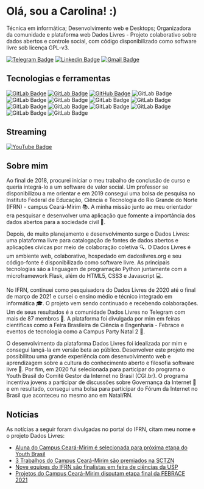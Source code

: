 # Olá, sou a Carolina! :)

Técnica em informática; Desenvolvimento web e Desktops; Organizadora da comunidade e plataforma web Dados Livres - Projeto colaborativo sobre dados abertos e controle social, com código dísponibilizado como software livre sob licença GPL-v3.

[![Telegram Badge](https://img.shields.io/badge/-carols0-2CA5E0?style=for-the-badge&logo=telegram&logoColor=white&link=https://t.me/carols0)](https://t.me/carols0)
[![Linkedin Badge](https://img.shields.io/badge/-mariacarolinass-blue?style=flat-square&logo=Linkedin&logoColor=white&link=https://www.linkedin.com/in/maria-carolinass/)](https://www.linkedin.com/in/maria-carolinass/)
[![Gmail Badge](https://img.shields.io/badge/-m.carolina.soares1@gmail.com-c14438?style=flat-square&logo=Gmail&logoColor=white&link=mailto:m.carolina.soares1@gmail.com)](mailto:m.carolina.soares1@gmail.com)

## Tecnologias e ferramentas 

[![GitLab Badge](https://img.shields.io/badge/-mariacarolinass-330F63?style=for-the-badge&logo=gitlab&logoColor=white&link=https://gitlab.com/mariacarolinass)](https://gitlab.com/mariacarolinass)
[![GitLab Badge](https://img.shields.io/badge/-dadoslivres-330F63?style=for-the-badge&logo=gitlab&logoColor=white&link=https://gitlab.com/dados-livres/dados-livres)](https://gitlab.com/dados-livres/dados-livres)
[![GitHub Badge](https://img.shields.io/badge/mariacarolinass-100000?style=for-the-badge&logo=github&logoColor=white&link=https://github.com/mariacarolinass)](https://github.com/mariacarolinass)
![GitLab Badge](https://img.shields.io/badge/Python-14354C?style=for-the-badge&logo=python&logoColor=white)
![GitLab Badge](https://img.shields.io/badge/HTML5-E34F26?style=for-the-badge&logo=html5&logoColor=white)
![GitLab Badge](https://img.shields.io/badge/CSS3-1572B6?style=for-the-badge&logo=css3&logoColor=white)
![GitLab Badge](https://img.shields.io/badge/JavaScript-323330?style=for-the-badge&logo=javascript&logoColor=F7DF1E)
![GitLab Badge](https://img.shields.io/badge/Java-ED8B00?style=for-the-badge&logo=java&logoColor=white)
![GitLab Badge](https://img.shields.io/badge/Markdown-000000?style=for-the-badge&logo=markdown&logoColor=white)
![GitLab Badge](https://img.shields.io/badge/Bootstrap-563D7C?style=for-the-badge&logo=bootstrap&logoColor=white)
![GitLab Badge](https://img.shields.io/badge/Flask-000000?style=for-the-badge&logo=flask&logoColor=white)
![GitLab Badge](https://img.shields.io/badge/MySQL-00000F?style=for-the-badge&logo=mysql&logoColor=white)
![GitLab Badge](https://img.shields.io/badge/SQLite-07405E?style=for-the-badge&logo=sqlite&logoColor=white)
![GitLab Badge](https://img.shields.io/badge/Git-F05032?style=for-the-badge&logo=git&logoColor=white)

## Streaming

[![YouTube Badge](https://img.shields.io/badge/-carolinasoares-FF0000?style=for-the-badge&logo=youtube&logoColor=white&link=https://www.youtube.com/channel/UCt9RvViwysLrjLGmwYEem2g)](https://www.youtube.com/channel/UCt9RvViwysLrjLGmwYEem2g)

## Sobre mim

Ao final de 2018, procurei iniciar o meu trabalho de conclusão de curso e queria integrá-lo a um software de valor social. Um professor se disponibilizou a me orientar e em 2019 consegui uma bolsa de pesquisa no Instituto Federal de Educação, Ciência e Tecnologia do Rio Grande do Norte (IFRN) - campus Ceará-Mirim :books:. A minha missão junto ao meu orientador era pesquisar e desenvolver uma aplicação que fomente a importância dos dados abertos para a sociedade civil :dart:.

Depois, de muito planejamento e desenvolvimento surge o Dados Livres: uma plataforma livre para catalogação de fontes de dados abertos e aplicações cívicas por meio de colaboração coletiva :mag:. O Dados Livres é um ambiente web, colaborativo, hospedado em dadoslivres.org e seu código-fonte é disponibilizado como software livre. As principais tecnologias são a linguagem de programação Python juntamente com a microframework Flask, além do HTML5, CSS3 e Javascript :computer:.

No IFRN, continuei como pesquisadora do Dados Livres de 2020 até o final de março de 2021 e cursei o ensino médio e técnico integrado em informática 
:mortar_board:. O projeto vem sendo continuado e recebendo colaborações. Um de seus resultados é a comunidade Dados Livres no Telegram com mais de 87 membros :speech_balloon:. A plataforma foi divulgada por mim em feiras científicas como a Feira Brasileira de Ciência e Engenharia - Febrace e eventos de tecnologia como a Campus Party Natal 2 :busts_in_silhouette:.

O desenvolvimento da plataforma Dados Livres foi idealizada por mim e consegui lançá-la em versão beta ao público. Desenvolver este projeto me possibilitou uma grande experiência com desenvolvimento web e aprendizagem sobre a cultura do conhecimento aberto e filosofia software livre :pushpin:. Por fim, em 2020 fui selecionada para participar do programa o Youth Brasil do Comitê Gestor da Internet no Brasil (CGI.br). O programa incentiva jovens a participar de discussões sobre Governança da Internet :notebook: e em resultado, consegui uma bolsa para participar do Fórum da Internet no Brasil que aconteceu no mesmo ano em Natal/RN.

## Notícias

As notícias a seguir foram divulgadas no portal do IFRN, citam meu nome e o projeto Dados Livres:

- [Aluna do Campus Ceará-Mirim é selecionada para próxima etapa do Youth Brasil](https://portal.ifrn.edu.br/campus/ceara-mirim/noticias/aluna-do-campus-ceara-mirim-e-selecionada-com-seu-projeto-no-youth-brasil/)
- [3 Trabalhos do Campus Ceará-Mirim são premiados na SCTZN](https://portal.ifrn.edu.br/campus/ceara-mirim/noticias/3-trabalhos-do-campus-ceara-mirim-sao-premiados-na-sctzn)
- [Nove equipes do IFRN são finalistas em feira de ciências da USP](https://portal.ifrn.edu.br/campus/reitoria/noticias/nove-equipes-do-ifrn-sao-finalistas-na-feira-brasileira-de-ciencia-e-engenharia)
- [Projetos do Campus Ceará-Mirim disputam etapa final da FEBRACE 2021](https://portal.ifrn.edu.br/campus/ceara-mirim/noticias/projetos-do-campus-ceara-mirim-disputam-etapa-final)
